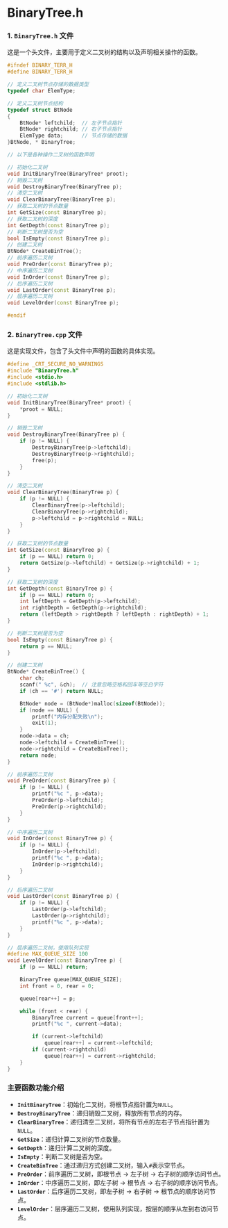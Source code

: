 # BinaryTree.h

### 1. `BinaryTree.h` 文件

这是一个头文件，主要用于定义二叉树的结构以及声明相关操作的函数。

```cpp
#ifndef BINARY_TERR_H
#define BINARY_TERR_H

// 定义二叉树节点存储的数据类型
typedef char ElemType;

// 定义二叉树节点结构
typedef struct BtNode
{
    BtNode* leftchild;  // 左子节点指针
    BtNode* rightchild; // 右子节点指针
    ElemType data;      // 节点存储的数据
}BtNode, * BinaryTree;

// 以下是各种操作二叉树的函数声明

// 初始化二叉树
void InitBinaryTree(BinaryTree* proot);
// 销毁二叉树
void DestroyBinaryTree(BinaryTree p);
// 清空二叉树
void ClearBinaryTree(BinaryTree p);
// 获取二叉树的节点数量
int GetSize(const BinaryTree p);
// 获取二叉树的深度
int GetDepth(const BinaryTree p);
// 判断二叉树是否为空
bool IsEmpty(const BinaryTree p);
// 创建二叉树
BtNode* CreateBinTree();
// 前序遍历二叉树
void PreOrder(const BinaryTree p);
// 中序遍历二叉树
void InOrder(const BinaryTree p);
// 后序遍历二叉树
void LastOrder(const BinaryTree p);
// 层序遍历二叉树
void LevelOrder(const BinaryTree p);

#endif
```

### 2. `BinaryTree.cpp` 文件

这是实现文件，包含了头文件中声明的函数的具体实现。

```cpp
#define _CRT_SECURE_NO_WARNINGS
#include "BinaryTree.h"
#include <stdio.h>
#include <stdlib.h>

// 初始化二叉树
void InitBinaryTree(BinaryTree* proot) {
    *proot = NULL;
}

// 销毁二叉树
void DestroyBinaryTree(BinaryTree p) {
    if (p != NULL) {
        DestroyBinaryTree(p->leftchild);
        DestroyBinaryTree(p->rightchild);
        free(p);
    }
}

// 清空二叉树
void ClearBinaryTree(BinaryTree p) {
    if (p != NULL) {
        ClearBinaryTree(p->leftchild);
        ClearBinaryTree(p->rightchild);
        p->leftchild = p->rightchild = NULL;
    }
}

// 获取二叉树的节点数量
int GetSize(const BinaryTree p) {
    if (p == NULL) return 0;
    return GetSize(p->leftchild) + GetSize(p->rightchild) + 1;
}

// 获取二叉树的深度
int GetDepth(const BinaryTree p) {
    if (p == NULL) return 0;
    int leftDepth = GetDepth(p->leftchild);
    int rightDepth = GetDepth(p->rightchild);
    return (leftDepth > rightDepth ? leftDepth : rightDepth) + 1;
}

// 判断二叉树是否为空
bool IsEmpty(const BinaryTree p) {
    return p == NULL;
}

// 创建二叉树
BtNode* CreateBinTree() {
    char ch;
    scanf(" %c", &ch);  // 注意忽略空格和回车等空白字符
    if (ch == '#') return NULL;

    BtNode* node = (BtNode*)malloc(sizeof(BtNode));
    if (node == NULL) {
        printf("内存分配失败\n");
        exit(1);
    }
    node->data = ch;
    node->leftchild = CreateBinTree();
    node->rightchild = CreateBinTree();
    return node;
}

// 前序遍历二叉树
void PreOrder(const BinaryTree p) {
    if (p != NULL) {
        printf("%c ", p->data);
        PreOrder(p->leftchild);
        PreOrder(p->rightchild);
    }
}

// 中序遍历二叉树
void InOrder(const BinaryTree p) {
    if (p != NULL) {
        InOrder(p->leftchild);
        printf("%c ", p->data);
        InOrder(p->rightchild);
    }
}

// 后序遍历二叉树
void LastOrder(const BinaryTree p) {
    if (p != NULL) {
        LastOrder(p->leftchild);
        LastOrder(p->rightchild);
        printf("%c ", p->data);
    }
}

// 层序遍历二叉树，使用队列实现
#define MAX_QUEUE_SIZE 100
void LevelOrder(const BinaryTree p) {
    if (p == NULL) return;

    BinaryTree queue[MAX_QUEUE_SIZE];
    int front = 0, rear = 0;

    queue[rear++] = p;

    while (front < rear) {
        BinaryTree current = queue[front++];
        printf("%c ", current->data);

        if (current->leftchild)
            queue[rear++] = current->leftchild;
        if (current->rightchild)
            queue[rear++] = current->rightchild;
    }
}
```

### 主要函数功能介绍

- **`InitBinaryTree`**：初始化二叉树，将根节点指针置为`NULL`。
- **`DestroyBinaryTree`**：递归销毁二叉树，释放所有节点的内存。
- **`ClearBinaryTree`**：递归清空二叉树，将所有节点的左右子节点指针置为`NULL`。
- **`GetSize`**：递归计算二叉树的节点数量。
- **`GetDepth`**：递归计算二叉树的深度。
- **`IsEmpty`**：判断二叉树是否为空。
- **`CreateBinTree`**：通过递归方式创建二叉树，输入`#`表示空节点。
- **`PreOrder`**：前序遍历二叉树，即根节点 -> 左子树 -> 右子树的顺序访问节点。
- **`InOrder`**：中序遍历二叉树，即左子树 -> 根节点 -> 右子树的顺序访问节点。
- **`LastOrder`**：后序遍历二叉树，即左子树 -> 右子树 -> 根节点的顺序访问节点。
- **`LevelOrder`**：层序遍历二叉树，使用队列实现，按层的顺序从左到右访问节点。